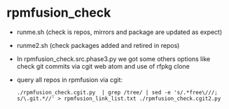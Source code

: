 # rpmfusion_check

- runme.sh (check is repos, mirrors and package are updated as expect)
- runme2.sh (check packages added and retired in repos)

- In rpmfusion_check.src.phase3.py we got some others options like check git commits via cgit web atom and use of rfpkg clone

- query all repos in rpmfusion via cgit:

     `./rpmfusion_check.cgit.py  | grep /tree/ | sed -e 's/.*free\///; s/\.git.*//' > rpmfusion_link_list.txt
     ./rpmfusion_check.cgit2.py`
